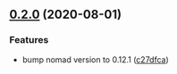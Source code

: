 ## [0.2.0](https://github.com/brickstool/ansible-role-nomad/compare/0.1.7...0.2.0) (2020-08-01)


### Features

* bump nomad version to 0.12.1 ([c27dfca](https://github.com/brickstool/ansible-role-nomad/commit/c27dfcae596b2b52b40ebc992c26bbbf3a3f3051))

